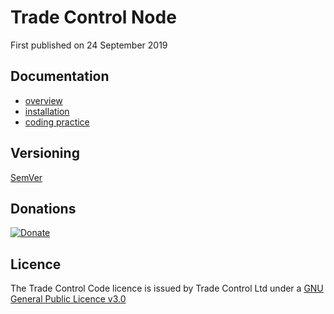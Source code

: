 # Trade Control Node

First published on 24 September 2019

## Documentation

- [overview](https://tradecontrol.github.io/app)
- [installation](https://tradecontrol.github.io/tutorials/installing-sqlnode)
- [coding practice](docs/tc_coding_practice.md)

## Versioning

[SemVer](http://semver.org/)

## Donations

[![Donate](https://www.paypalobjects.com/en_US/i/btn/btn_donate_SM.gif)](https://www.paypal.com/cgi-bin/webscr?cmd=_s-xclick&hosted_button_id=C55YGUTBJ4N36)

## Licence

The Trade Control Code licence is issued by Trade Control Ltd under a [GNU General Public Licence v3.0](https://www.gnu.org/licenses/gpl-3.0.en.html) 



